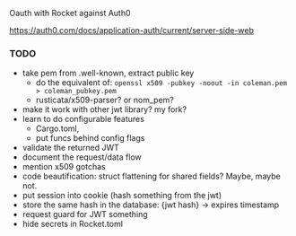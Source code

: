 
Oauth with Rocket against Auth0

https://auth0.com/docs/application-auth/current/server-side-web

### TODO

* take pem from .well-known, extract public key
  * do the equivalent of: `openssl x509 -pubkey -noout -in coleman.pem  > coleman_pubkey.pem`
  * rusticata/x509-parser? or nom_pem?
* make it work with other jwt library? my fork?
* learn to do configurable features
  * Cargo.toml,
  * put funcs behind config flags
* validate the returned JWT
* document the request/data flow
* mention x509 gotchas
* code beautification: struct flattening for shared fields? Maybe, maybe not.
* put session into cookie (hash something from the jwt)
* store the same hash in the database: {jwt hash} -> expires timestamp
* request guard for JWT something
* hide secrets in Rocket.toml



